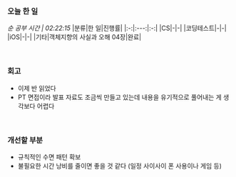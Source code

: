 ### 오늘 한 일
_순 공부 시간 | 02:22:15_
|분류|한 일|진행률|
|:-:|:---:|:-:|
|CS|-|-|
|코딩테스트|-|-|
|iOS|-|-|
|기타|객체지향의 사실과 오해 04장|완료|

<br>

### 회고
- 이제 반 읽었다
- PT 면접이라 발표 자료도 조금씩 만들고 있는데 내용을 유기적으로 풀어내는 게 생각보다 어렵다

<br>

### 개선할 부분
- 규칙적인 수면 패턴 확보
- 불필요한 시간 낭비를 줄이면 좋을 것 같다 (일정 사이사이 폰 사용이나 게임 등)
